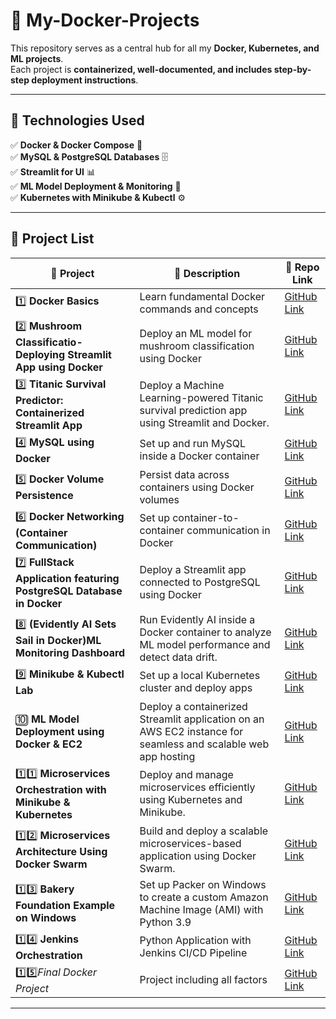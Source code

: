 # 🚀 My-Docker-Projects  
This repository serves as a central hub for all my **Docker, Kubernetes, and ML projects**.  
Each project is **containerized, well-documented, and includes step-by-step deployment instructions**.

---

## 📌 **Technologies Used**
✅ **Docker & Docker Compose** 🐳  
✅ **MySQL & PostgreSQL Databases** 🗄️  
✅ **Streamlit for UI** 📊  
✅ **ML Model Deployment & Monitoring** 🤖  
✅ **Kubernetes with Minikube & Kubectl** ⚙️  

---

## 📂 **Project List**  

| 🔹 Project | 📌 Description | 🔗 Repo Link |
|------------|--------------|--------------|
| 1️⃣ **Docker Basics** | Learn fundamental Docker commands and concepts | [GitHub Link](https://github.com/simran-n17/Docker-Streamlit) |
| 2️⃣ **Mushroom Classificatio-Deploying Streamlit App using Docker** | Deploy an ML model for mushroom classification using Docker | [GitHub Link](https://github.com/simran-n17/Streamlit-Docker) |
| 3️⃣ **Titanic Survival Predictor: Containerized Streamlit App** | Deploy a Machine Learning-powered Titanic survival prediction app using Streamlit and Docker. | [GitHub Link](https://github.com/simran-n17/Titanic-Survival-Predictor---Containerized-Streamlit-App) |
| 4️⃣ **MySQL using Docker** | Set up and run MySQL inside a Docker container | [GitHub Link](https://github.com/simran-n17/Docker-MySql) |
| 5️⃣ **Docker Volume Persistence** | Persist data across containers using Docker volumes | [GitHub Link](https://github.com/simran-n17/Docker-Volume) |
| 6️⃣ **Docker Networking (Container Communication)** | Set up container-to-container communication in Docker | [GitHub Link](https://github.com/simran-n17/Docker-Network) |
| 7️⃣ **FullStack Application featuring PostgreSQL Database in Docker** | Deploy a Streamlit app connected to PostgreSQL using Docker | [GitHub Link](https://github.com/simran-n17/FullStack-Docker) |
| 8️⃣ **(Evidently AI Sets Sail in Docker)ML Monitoring Dashboard** | Run Evidently AI inside a Docker container to analyze ML model performance and detect data drift. | [GitHub Link](https://github.com/simran-n17/Evidently-AI-Sets-Sail-in-Docker) |
| 9️⃣ **Minikube & Kubectl Lab** | Set up a local Kubernetes cluster and deploy apps | [GitHub Link](https://github.com/simran-n17/Minikube-Kubectl) |
| 🔟 **ML Model Deployment using Docker & EC2** | Deploy a containerized Streamlit application on an AWS EC2 instance for seamless and scalable web app hosting | [GitHub Link](https://github.com/simran-n17/Deploying-Streamlit-app-in-Docker-on-AWS-EC2) |
| 1️⃣1️⃣ **Microservices Orchestration with Minikube & Kubernetes** | Deploy and manage microservices efficiently using Kubernetes and Minikube. | [GitHub Link](https://github.com/simran-n17/Microservices-Orchestration-with-Minikube-and-Kubernetes) |
| 1️⃣2️⃣ **Microservices Architecture Using Docker Swarm** | Build and deploy a scalable microservices-based application using Docker Swarm.  | [GitHub Link](https://github.com/simran-n17/Microservices-Architecture-using-Docker-Swarm) |
| 1️⃣3️⃣ **Bakery Foundation Example on Windows** |  Set up Packer on Windows to create a custom Amazon Machine Image (AMI) with Python 3.9 | [GitHub Link](https://github.com/simran-n17/Bakery-Foundation-Example-on-Windows) |
| 1️⃣4️⃣ **Jenkins Orchestration** |  Python Application with Jenkins CI/CD Pipeline | [GitHub Link](https://github.com/simran-n17/Jenkins-Orchestration) |
| 1️⃣5️⃣*Final Docker Project* |  Project including all factors | [GitHub Link](https://github.com/simran-n17/Unravel-Interpret-ML-model-using-SHAP) |
---
